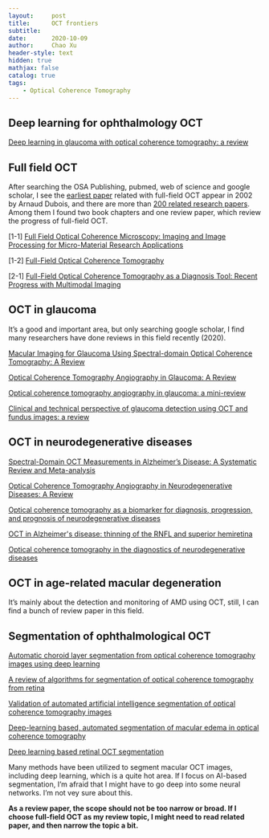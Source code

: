 ```yaml
---
layout:     post
title:      OCT frontiers
subtitle:   
date:       2020-10-09
author:     Chao Xu
header-style: text
hidden: true 
mathjax: false 
catalog: true
tags:
    - Optical Coherence Tomography
---
```


## Deep learning for  ophthalmology OCT

[Deep learning in glaucoma with optical coherence tomography: a review](https://www.nature.com/articles/s41433-020-01191-5)

## Full field OCT

After searching the OSA Publishing, pubmed, web of science and google scholar, I see the [earliest paper](https://www.osapublishing.org/ao/abstract.cfm?uri=ao-41-4-805) related with full-field OCT appear in 2002 by Arnaud Dubois, and there are more than [200 related research papers](https://www.osapublishing.org/search.cfm?q=Segmentation%20of%20ophthalmological%20OCT&meta=1&cj=1&cc=1&cr=1). Among them I found two book chapters and one review paper, which review the progress of full-field OCT.

[1-1] [Full Field Optical Coherence Microscopy: Imaging and Image Processing for Micro-Material Research Applications](https://www.intechopen.com/books/optical-coherence-tomography/full-field-optical-coherence-microscopy-imaging-and-image-processing-for-micro-material-research-app)

[1-2] [Full-Field Optical Coherence Tomography](https://link.springer.com/chapter/10.1007/978-3-540-77550-8_19)

[2-1] [Full-Field Optical Coherence Tomography as a Diagnosis Tool: Recent Progress with Multimodal Imaging](https://www.mdpi.com/2076-3417/7/3/236)

##  OCT in glaucoma

It’s a good and important area, but only searching google scholar, I find many researchers have done reviews in this field recently (2020).

[Macular Imaging for Glaucoma Using Spectral-domain Optical Coherence Tomography: A Review](https://www.tandfonline.com/doi/abs/10.3109/08820538.2012.712734)

[Optical Coherence Tomography Angiography in Glaucoma: A Review](https://www.karger.com/Article/Abstract/488495)

[Optical coherence tomography angiography in glaucoma: a mini-review](https://www.ncbi.nlm.nih.gov/pmc/articles/PMC5600001/)

[Clinical and technical perspective of glaucoma detection using OCT and fundus images: a review](https://ieeexplore.ieee.org/abstract/document/8016192/)

## OCT in neurodegenerative diseases

[Spectral-Domain OCT Measurements in Alzheimer’s Disease: A Systematic Review and Meta-analysis](https://www.sciencedirect.com/science/article/pii/S0161642018302586)

[Optical Coherence Tomography Angiography in Neurodegenerative Diseases: A Review](https://pubmed.ncbi.nlm.nih.gov/32765149/)

[Optical coherence tomography as a biomarker for diagnosis, progression, and prognosis of neurodegenerative diseases](https://www.hindawi.com/journals/joph/2016/8503859/abs/)

[OCT in Alzheimer's disease: thinning of the RNFL and superior hemiretina](https://link.springer.com/article/10.1007/s00417-017-3715-9)

[Optical coherence tomography in the diagnostics of neurodegenerative diseases](https://pdfs.semanticscholar.org/86fb/f32b4472587d5802e29b65ab2eee678233b9.pdf)

## OCT in age-related macular degeneration

It’s mainly about the detection and monitoring of AMD using OCT, still, I can find a bunch of review paper in this field. 

## Segmentation of ophthalmological OCT

[Automatic choroid layer segmentation from optical coherence tomography images using deep learning](https://www.nature.com/articles/s41598-019-39795-x)

[A review of algorithms for segmentation of optical coherence tomography from retina](https://www.ncbi.nlm.nih.gov/pmc/articles/PMC3785070/)

[Validation of automated artificial intelligence segmentation of optical coherence tomography images](https://journals.plos.org/plosone/article?id=10.1371/journal.pone.0220063)

[Deep-learning based, automated segmentation of macular edema in optical coherence tomography](https://www.osapublishing.org/abstract.cfm?uri=boe-8-7-3440)

[Deep learning based retinal OCT segmentation](https://www.sciencedirect.com/science/article/pii/S0010482519303221)

Many methods  have been utilized to segment macular OCT images, including deep learning, which is a quite hot area. If I focus on AI-based segmentation, I’m afraid that I might have to go deep into some neural networks. I’m not vey sure about this.

**As a review paper, the scope should not be too narrow or broad. If I choose full-field OCT as my review topic, I might need to read related paper, and then narrow the topic a bit.**
